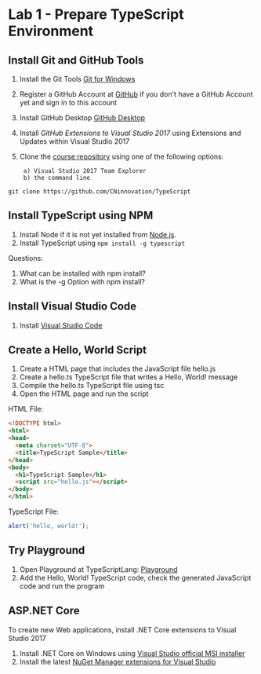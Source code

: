 # Lab 1 - Prepare TypeScript Environment

## Install Git and GitHub Tools

1. Install the Git Tools [Git for Windows](https://git-for-windows.github.io/ "Git for Windows")
2. Register a GitHub Account at [GitHub](https://www.github.com "GitHub") if you don't have a GitHub Account yet and sign in to this account
3. Install GitHub Desktop [GitHub Desktop](https://github-windows.s3.amazonaws.com/GitHubSetup.exe "GitHub Desktop")
4. Install *GitHub Extensions to Visual Studio 2017* using Extensions and Updates within Visual Studio 2017
5. Clone the [course repository](https://github.com/CNinnovation/TypeScript "TypeScript Workshop") using one of the following options:

        a) Visual Studio 2017 Team Explorer
        b) the command line
        
```
git clone https://github.com/CNinnovation/TypeScript
```

## Install TypeScript using NPM

1. Install Node if it is not yet installed from [Node.js](https://nodejs.org "Node.js").
2. Install TypeScript using `npm install -g typescript`

Questions:

1. What can be installed with npm install?
2. What is the -g Option with npm install?


## Install Visual Studio Code

1. Install [Visual Studio Code](https://code.visualstudio.com/ "Visual Studio Code")


## Create a Hello, World Script

1. Create a HTML page that includes the JavaScript file hello.js
2. Create a hello.ts TypeScript file that writes a Hello, World! message
3. Compile the hello.ts TypeScript file using tsc
4. Open the HTML page and run the script

HTML File:

```html
<!DOCTYPE html>
<html>
<head>
  <meta charset="UTF-8">
  <title>TypeScript Sample</title>
</head>
<body>
  <h1>TypeScript Sample</h1>
  <script src="hello.js"></script>
</body>
</html>
```

TypeScript File:

```typescript
alert('hello, world!');
```

## Try Playground

1. Open Playground at TypeScriptLang: [Playground](http://typescriptlang.org/play/index.html "Playground")
2. Add the Hello, World! TypeScript code, check the generated JavaScript code and run the program

## ASP.NET Core

To create new Web applications, install .NET Core extensions to Visual Studio 2017

1. Install .NET Core on Windows using [Visual Studio official MSI installer](https://www.microsoft.com/net/core#windows ".NET Core")
2. Install the latest [NuGet Manager extensions for Visual Studio](https://www.microsoft.com/net/core#windows "NuGet")
